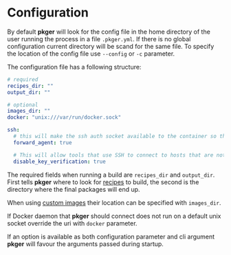 # Configuration

By default **pkger** will look for the config file in the home directory of the user running the process in a file
`.pkger.yml`. If there is no global configuration current directory will be scand for the same file. To specify the
location of the config file use `--config` or `-c` parameter.

The configuration file has a following structure:

```yaml
# required
recipes_dir: ""
output_dir: ""

# optional
images_dir: ""
docker: "unix:///var/run/docker.sock"

ssh:
  # this will make the ssh auth socket available to the container so that it can use private keys from the host.
  forward_agent: true

  # This will allow tools that use SSH to connect to hosts that are not present in the `authorized_keys`
  disable_key_verification: true
```

The required fields when running a build are `recipes_dir` and `output_dir`. First tells **pkger** where to look for
[recipes](./recipes.md) to build, the second is the directory where the final packages will end up.

When using [custom images](./images.md) their location can be specified with `images_dir`.

If Docker daemon that **pkger** should connect does not run on a default unix socket override the uri with `docker` parameter.

If an option is available as both configuration parameter and cli argument **pkger** will favour the arguments passed during startup.

